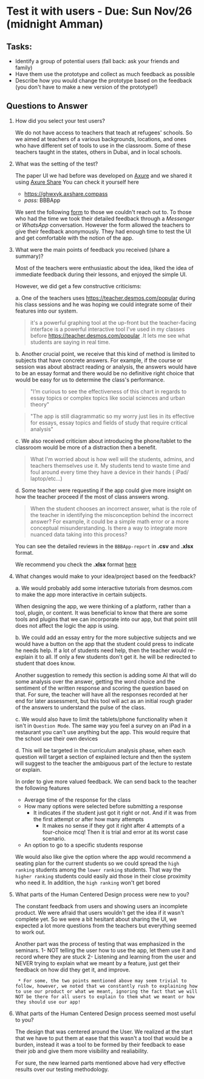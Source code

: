 # Test it with users - Due: Sun Nov/26 (midnight Amman)

## Tasks:

* Identify a group of potential users (fall back: ask your friends and family)
* Have them use the prototype and collect as much feedback as possible
* Describe how you would change the prototype based on the feedback (you don't have to make a new version of the prototype!)

## Questions to Answer

1. How did you select your test users?

    We do not have access to teachers that teach at refugees' schools. So we aimed at teachers of a various backgrounds, locations, and ones who have different set of tools to use in the classroom. Some of these teachers taught in the states, others in Dubai, and in local schools.

2. What was the setting of the test?

    The paper UI we had before was developed on [Axure](https://www.axure.com/) and we shared it using [Axure Share](https://share.axure.com/)
    You can check it yourself here
    * https://ghwxyk.axshare.compass
    * *pass:* BBBApp
    
    We sent the following [form](https://ebrahimkaram.typeform.com/to/MUcOwh) to those we couldn't reach out to. To those who had the time we took their detailed feedback through a *Messenger* or *WhatsApp* conversation.
    However the form allowed the teachers to give their feedback anonymously. They had enough time to test the UI and get comfortable with the notion of the app.
    
3. What were the main points of feedback you received (share a summary)?

    Most of the teachers were enthusiastic about the idea, liked the idea of immediate feedback during their lessons, and enjoyed the simple UI.

    However, we did get a few constructive criticisms:
    
    a. One of the teachers uses https://teacher.desmos.com/popular during his class sessions and he was hoping we could integrate some of their features into our system.
    >it's a powerful graphing tool at the up-front but the teacher-facing interface is a powerful interactive tool I've used in my classes before
    https://teacher.desmos.com/popular .It lets me see what students are saying in real time.

    b. Another crucial point, we receive that this kind of method is limited to subjects that have concrete answers. For example, if the course or session was about abstract reading or analysis, the answers would have to be an essay format and there would be no definitive right choice that would be easy for us to determine the class's performance.
    >"I’m curious to see the effectiveness of this chart in regards to essay topics or complex topics like social sciences and urban theory"

    >"The app is still diagrammatic so my worry just lies in its effective for essays, essay topics and fields of study that require critical analysis"

    c. We also received criticism about introducing the phone/tablet to the classroom would be more of a distraction then a benefit.
    >What I'm worried about is how well will the students, admins, and teachers themselves use it. My students tend to waste time and foul around every time they have a device in their hands ( iPad/ laptop/etc...)

    d. Some teacher were requesting if the app could give more insight on how the teacher proceed if the most of class answers wrong.
    >When the student chooses an incorrect answer, what is the role of the teacher in identifying the misconception behind the incorrect answer? For example, it could be a simple math error or a more conceptual misunderstanding. Is there a way to integrate more nuanced data taking into this process?

    You can see the detailed reviews in the `BBBApp-report` in **.csv** and **.xlsx** format.

    We recommend you check the **.xlsx** format [here]( https://gitlab.refugeelearning.site/rla/BeirutByByte/team-template/blob/master/challenge2/User%20Testing/BBBApp-report.xlsx)

4. What changes would make to your idea/project based on the feedback?

    a. We would probably add some interactive tutorials from desmos.com to make the app more interactive in certain subjects.
    
    When designing the app, we were thinking of a platform, rather than a tool, plugin, or content. It was beneficial to know that there are some tools and plugins that we can incorporate into our app, but that point still does not affect the logic the app is using.
    
    b. We could add an essay entry for the more subjective subjects and we would have a button on the app that the student could press to indicate he needs help. If a lot of students need help, then the teacher would re-explain it to all. If only a few students don't get it. he will be redirected to student that does know.
    
    Another suggestion to remedy this section is adding some AI that will do some analysis over the answer, getting the word choice and the sentiment of the written response and scoring the question based on that. For sure, the teacher will have all the responses recorded at her end for later assessment, but this tool will act as an initial rough grader of the answers to understand the pulse of the class.

    c. We would also have to limit the tablets/phone functionality when it isn't in `Question Mode`. The same way you feel a survey on an iPad in a restaurant you can't use anything but the app. This would require that the school use their own devices

    d. This will be targeted in the curriculum analysis phase, when each question will target a section of explained lecture and then the system will suggest to the teacher the ambiguous part of the lecture to restate or explain.

    In order to give more valued feedback. We can send back to the teacher the following features
    * Average time of the response for the class
    * How many options were selected before submitting a response
        * It indicates if the student just got it right or not. And if it was from the first attempt or after how many attempts
            * It makes no sense if they got it right after 4 attempts of a four-choice mcq! Then it is trial and error at its worst case scenario.
    * An option to go to a specific students response

    We would also like give the option where the app would recommend a seating plan for the current students so we could spread the `high ranking` students among the `lower ranking` students. That way the `higher ranking` students could easily aid those in their close proximity who need it. In addition, the `high ranking` won't get bored

5. What parts of the Human Centered Design process were new to you?

    The constant feedback from users and showing users an incomplete product. We were afraid that users wouldn't get the idea if it wasn't complete yet. So we were a bit hesitant about sharing the UI, we expected a lot more questions from the teachers but everything seemed to work out.
    
    Another part was the process of testing that was emphasized in the seminars.
        1- NOT telling the user how to use the app, let them use it and record where they are stuck
        2- Listening and learning from the user and NEVER trying to explain what we meant by a feature, just get their feedback on how did they get it, and improve.
        
        * For some, the two points mentioned above may seem trivial to follow, however, we noted that we constantly rush to explaining how to use our product or what we meant, ignoring the fact that we will NOT be there for all users to explain to them what we meant or how they should use our app!

6. What parts of the Human Centered Design process seemed most useful to you?

    The design that was centered around the User. We realized at the start that we have to put them at ease that this wasn't a tool that would be a burden, instead it was a tool to be formed by their feedback to ease their job and give them more visibility and realiability.
    
    For sure, the new learned parts mentioned above had very effective results over our testing methodology.
